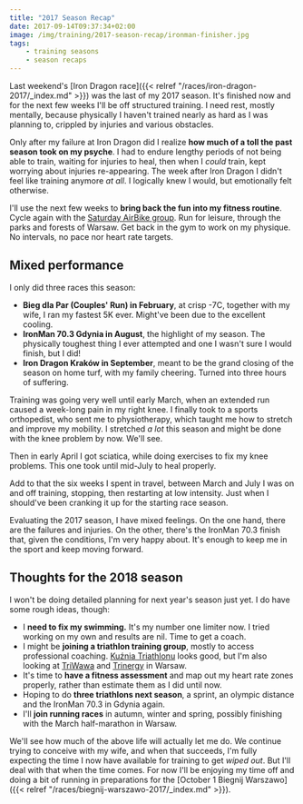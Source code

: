 ```yaml
---
title: "2017 Season Recap"
date: 2017-09-14T09:37:34+02:00
image: /img/training/2017-season-recap/ironman-finisher.jpg
tags:
    - training seasons
    - season recaps
---
```


Last weekend's [Iron Dragon race]({{< relref "/races/iron-dragon-2017/_index.md" >}}) was the last of my 2017 season. It's finished now and for the next few weeks I'll be off structured training. I need rest, mostly mentally, because physically I haven't trained nearly as hard as I was planning to, crippled by injuries and various obstacles.

<!--more-->

Only after my failure at Iron Dragon did I realize __how much of a toll the past season took on my psyche__. I had to endure lengthy periods of not being able to train, waiting for injuries to heal, then when I _could_ train, kept worrying about injuries re-appearing. The week after Iron Dragon I didn't feel like training anymore _at all_. I logically knew I would, but emotionally felt otherwise.

I'll use the next few weeks to __bring back the fun into my fitness routine__. Cycle again with the [Saturday AirBike group][airbike-cycling-group]. Run for leisure, through the parks and forests of Warsaw. Get back in the gym to work on my physique. No intervals, no pace nor heart rate targets.

## Mixed performance

I only did three races this season:

* __Bieg dla Par (Couples' Run) in February__, at crisp -7C, together with my wife, I ran my fastest 5K ever. Might've been due to the excellent cooling.
* __IronMan 70.3 Gdynia in August__, the highlight of my season. The physically toughest thing I ever attempted and one I wasn't sure I would finish, but I did!
* __Iron Dragon Kraków in September__, meant to be the grand closing of the season on home turf, with my family cheering. Turned into three hours of suffering.

Training was going very well until early March, when an extended run caused a week-long pain in my right knee. I finally took to a sports orthopedist, who sent me to physiotherapy, which taught me how to stretch and improve my mobility. I stretched _a lot_ this season and might be done with the knee problem by now. We'll see.

Then in early April I got sciatica, while doing exercises to fix my knee problems. This one took until mid-July to heal properly.

Add to that the six weeks I spent in travel, between March and July I was on and off training, stopping, then restarting at low intensity. Just when I should've been cranking it up for the starting race season.

Evaluating the 2017 season, I have mixed feelings. On the one hand, there are the failures and injuries. On the other, there's the IronMan 70.3 finish that, given the conditions, I'm very happy about. It's enough to keep me in the sport and keep moving forward.

## Thoughts for the 2018 season

I won't be doing detailed planning for next year's season just yet. I do have some rough ideas, though:

* I __need to fix my swimming.__ It's my number one limiter now. I tried working on my own and results are nil. Time to get a coach.
* I might be __joining a triathlon training group__, mostly to access professional coaching. [Kuźnia Triathlonu][kuznia-triathlonu] looks good, but I'm also looking at [TriWawa][triwawa] and [Trinergy][trinergy] in Warsaw.
* It's time to __have a fitness assessment__ and map out my heart rate zones properly, rather than estimate them as I did until now.
* Hoping to do __three triathlons next season__, a sprint, an olympic distance and the IronMan 70.3 in Gdynia again.
* I'll __join running races__ in autumn, winter and spring, possibly finishing with the March half-marathon in Warsaw.

We'll see how much of the above life will actually let me do. We continue trying to conceive with my wife, and when that succeeds, I'm fully expecting the time I now have available for training to get _wiped out_. But I'll deal with that when the time comes. For now I'll be enjoying my time off and doing a bit of running in preparations for the [October 1 Biegnij Warszawo]({{< relref "/races/biegnij-warszawo-2017/_index.md" >}}).

[airbike-cycling-group]: https://www.facebook.com/pg/airbikewilanow/events/
[kuznia-triathlonu]: http://kuznia-triathlonu.pl/
[trinergy]: http://www.trinergy.pl/
[triwawa]: https://www.facebook.com/triwarszawa/
